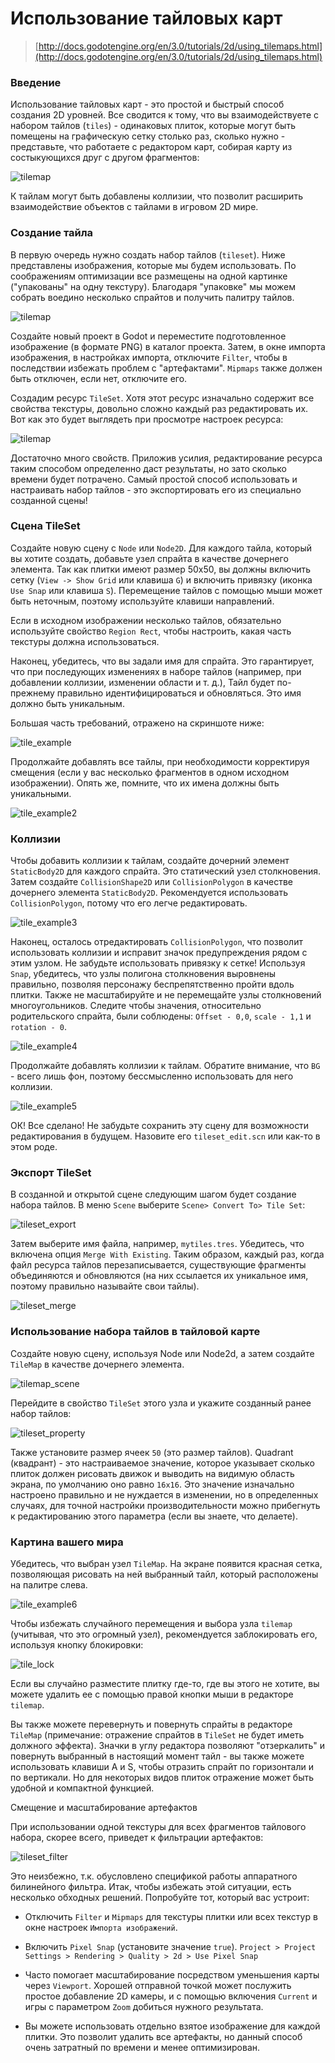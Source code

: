 # Использование тайловых карт

> [http://docs.godotengine.org/en/3.0/tutorials/2d/using_tilemaps.html](http://docs.godotengine.org/en/3.0/tutorials/2d/using_tilemaps.html) 

### Введение 

Использование тайловых карт - это простой и быстрый способ создания 2D уровней. Все сводится к тому, что вы взаимодействуете с набором тайлов (`tiles`) - одинаковых плиток, которые могут быть помещены на графическую сетку столько раз, сколько нужно - представьте, что работаете с редактором карт, собирая карту из состыкующихся друг с другом фрагментов:

![tilemap](/godot/tilemap/docs/tilemap.png)

К тайлам могут быть добавлены коллизии, что позволит расширить взаимодействие объектов с тайлами в игровом 2D мире.

### Создание тайла

В первую очередь нужно создать набор тайлов (`tileset`). Ниже представлены изображения, которые мы будем использовать. По соображениям оптимизации все размещены на одной картинке ("упакованы" на одну текстуру). Благодаря "упаковке" мы можем собрать воедино несколько спрайтов и получить палитру тайлов. 

![tilemap](/godot/tilemap/docs/tileset.png)

Создайте новый проект в Godot и переместите подготовленное изображение (в формате PNG) в каталог проекта. Затем, в окне импорта изображения, в настройках импорта, отключите `Filter`, чтобы в последствии избежать проблем с "артефактами". `Mipmaps` также должен быть отключен, если нет, отключите его.

Создадим ресурс `TileSet`. Хотя этот ресурс изначально содержит все свойства текстуры, довольно сложно каждый раз редактировать их. Вот как это будет выглядеть при просмотре настроек ресурса:

![tilemap](/godot/tilemap/docs/tileset_edit_resource.png)

Достаточно много свойств. Приложив усилия, редактирование ресурса таким способом определенно даст результаты, но зато сколько времени будет потрачено. Самый простой способ использовать и настраивать набор тайлов - это экспортировать его из специально созданной сцены!

### Сцена TileSet

Создайте новую сцену с `Node` или `Node2D`. Для каждого тайла, который вы хотите создать, добавьте узел спрайта в качестве дочернего элемента. Так как плитки имеют размер 50x50, вы должны включить сетку (`View -> Show Grid` или клавиша `G`) и включить привязку (иконка `Use Snap` или клавиша `S`). Перемещение тайлов с помощью мыши может быть неточным, поэтому используйте клавиши направлений.

Если в исходном изображении несколько тайлов, обязательно используйте свойство `Region Rect`, чтобы настроить, какая часть текстуры должна использоваться.

Наконец, убедитесь, что вы задали имя для спрайта. Это гарантирует, что при последующих изменениях в наборе тайлов (например, при добавлении коллизии, изменении области и т. д.), Тайл будет по-прежнему правильно идентифицироваться и обновляться. Это имя должно быть уникальным.

Большая часть требований, отражено на скриншоте ниже:

![tile_example](/godot/tilemap/docs/tile_example.png)

Продолжайте добавлять все тайлы, при необходимости корректируя смещения (если у вас несколько фрагментов в одном исходном изображении). Опять же, помните, что их имена должны быть уникальными.

![tile_example2](/godot/tilemap/docs/tile_example2.png)

### Коллизии

Чтобы добавить коллизии к тайлам, создайте дочерний элемент `StaticBody2D` для каждого спрайта. Это статический узел столкновения. Затем создайте `CollisionShape2D` или `CollisionPolygon` в качестве дочернего элемента `StaticBody2D`. Рекомендуется использовать `CollisionPolygon`, потому что его легче редактировать.

![tile_example3](/godot/tilemap/docs/tile_example3.png)

Наконец, осталось отредактировать `CollisionPolygon`, что позволит использовать коллизии и исправит значок предупреждения рядом с этим узлом. Не забудьте использовать привязку к сетке! Используя `Snap`, убедитесь, что узлы полигона столкновения выровнены правильно, позволяя персонажу беспрепятственно пройти вдоль плитки. Также не масштабируйте и не перемещайте узлы столкновений многоугольников. Следите чтобы значения, относительно родительского спрайта, были соблюдены: `Offset - 0,0`, `scale - 1,1` и `rotation - 0`.

![tile_example4](/godot/tilemap/docs/tile_example4.png)

Продолжайте добавлять коллизии к тайлам. Обратите внимание, что `BG` - всего лишь фон, поэтому бессмысленно использовать для него коллизии.

![tile_example5](/godot/tilemap/docs/tile_example5.png)

ОК! Все сделано! Не забудьте сохранить эту сцену для возможности редактирования в будущем. Назовите его `tileset_edit.scn` или как-то в этом роде.

### Экспорт TileSet

В созданной и открытой сцене следующим шагом будет создание набора тайлов. В меню `Scene` выберите `Scene> Convert To> Tile Set`:

![tileset_export](/godot/tilemap/docs/tileset_export.png)

Затем выберите имя файла, например, `mytiles.tres`. Убедитесь, что включена опция `Merge With Existing`. Таким образом, каждый раз, когда файл ресурса тайлов перезаписывается, существующие фрагменты объединяются и обновляются (на них ссылается их уникальное имя, поэтому правильно называйте свои тайлы).

![tileset_merge](/godot/tilemap/docs/tileset_merge.png)

### Использование набора тайлов в тайловой карте

Создайте новую сцену, используя Node или Node2d, а затем создайте `TileMap` в качестве дочернего элемента.

![tilemap_scene](/godot/tilemap/docs/tilemap_scene.png)

Перейдите в свойство `TileSet` этого узла и укажите созданный ранее набор тайлов:

![tileset_property](/godot/tilemap/docs/tileset_property.png)

Также установите размер ячеек `50` (это размер тайлов). Quadrant (квадрант) - это настраиваемое значение, которое указывает сколько плиток должен рисовать движок и выводить на видимую область экрана, по умолчанию оно равно `16х16`. Это значение изначально настроено правильно и не нуждается в изменении, но в определенных случаях, для точной настройки производительности можно прибегнуть к редактированию этого параметра (если вы знаете, что делаете).

### Картина вашего мира

Убедитесь, что выбран узел `TileMap`. На экране появится красная сетка, позволяющая рисовать на ней выбранный тайл, который расположены на палитре слева.

![tile_example6](/godot/tilemap/docs/tile_example6.png)

Чтобы избежать случайного перемещения и выбора узла `tilemap` (учитывая, что это огромный узел), рекомендуется заблокировать его, используя кнопку блокировки:

![tile_lock](/godot/tilemap/docs/tile_lock.png)

Если вы случайно разместите плитку где-то, где вы этого не хотите, вы можете удалить ее с помощью правой кнопки мыши в редакторе `tilemap`.

Вы также можете перевернуть и повернуть спрайты в редакторе `TileMap` (примечание: отражение спрайтов в `TileSet` не будет иметь должного эффекта). Значки в углу редактора позволяют "отзеркалить" и повернуть выбранный в настоящий момент тайл - вы также можете использовать клавиши A и S, чтобы отразить спрайт по горизонтали и по вертикали. Но для некоторых видов плиток отражение может быть удобной и компактной функцией.

Смещение и масштабирование артефактов

При использовании одной текстуры для всех фрагментов тайлового набора, скорее всего, приведет к фильтрации артефактов:

![tileset_filter](/godot/tilemap/docs/tileset_filter.png)

Это неизбежно, т.к. обусловлено спецификой работы аппаратного билинейного фильтра. Итак, чтобы избежать этой ситуации, есть несколько обходных решений. Попробуйте тот, который вас устроит:

* Отключить `Filter` и `Mipmaps` для текстуры плитки или всех текстур в окне настроек `Импорта изображений`.

* Включить `Pixel Snap` (установите значение `true`). `Project > Project Settings > Rendering > Quality > 2d > Use Pixel Snap`

* Часто помогает масштабирование посредством уменьшения карты через `Viewport`. Хорошей отправной точкой может послужить простое добавление 2D камеры, и с помощью включения `Current` и игры с параметром `Zoom` добиться нужного результата.

* Вы можете использовать отдельно взятое изображение для каждой плитки. Это позволит удалить все артефакты, но данный способ очень затратный по времени и менее оптимизирован.
